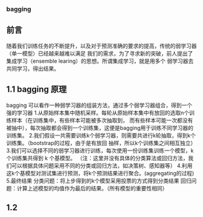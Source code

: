 ###                               bagging

## 前言

随着我们训练任务的不断提升，以及对于预测准确的要求的提高，传统的弱学习器（单一模型）已经越来越难以满足
我们的需求，为了寻求新的突破，前人提出了集成学习（ensemble learing）的思想。所谓集成学习，就是用多个
弱学习器去共同学习，得出结果。
## 1.1 bagging 原理

bagging 可以看作一种弱学习器的组装方法，通过多个弱学习器组合，得到一个强的学习器<n>
1.从原始样本集中随机采样。每轮从原始样本集中有放回的选取n个训练样本（在训练集中，有些样本可能被多次抽取到，
  而有些样本可能一次都没有被抽中），每次抽取都会得到一个训练集，这便是bagging用于训练不同学习器的训练集。
2.我们假设一共需要训练k个弱学习器，则需要共进行k轮抽取，得到k个训练集。（bootstrap的过程，由于是有放回
  抽样，所以k个训练集之间相互独立）
3.我们可以选择不同的弱学习器进行训练，每次使用一份训练集训练一个模型，k 个训练集共得到 k 个基模型。
（注：这里并没有具体的分类算法或回归方法，我们可以根据具体问题采用不同的分类或回归方法，如决策树、感知器等）
4.利用这k个基模型对测试集进行预测，将k个预测结果进行聚合。(aggregating的过程)
5.最终结果
  分类问题：将上步得到的k个模型采用投票的方式得到分类结果
  回归问题：计算上述模型的均值作为最后的结果。（所有模型的重要性相同）

##  1.2
